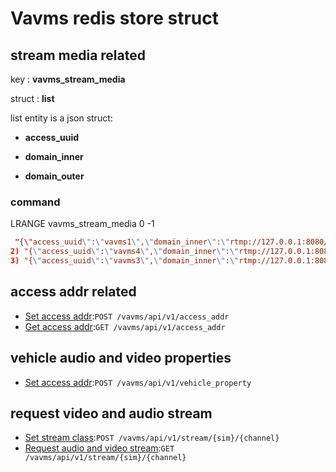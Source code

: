 # Vavms redis store struct

## stream media related 

key : **vavms_stream_media** 

struct : **list** 

list entity is a json struct:

* **access_uuid**

* **domain_inner**

* **domain_outer**

### command 

LRANGE vavms_stream_media 0 -1

```json
 "{\"access_uuid\":\"vavms1\",\"domain_inner\":\"rtmp://127.0.0.1:8080/myapp\",\"domain_outer\":\"rtmp://192.168.2.122:8080/myapp\"}"
2) "{\"access_uuid\":\"vavms4\",\"domain_inner\":\"rtmp://127.0.0.1:8080/myapp\",\"domain_outer\":\"rtmp://192.168.2.124:8080/myapp\"}"
3) "{\"access_uuid\":\"vavms3\",\"domain_inner\":\"rtmp://127.0.0.1:8080/myapp\",\"domain_outer\":\"rtmp://192.168.2.123:8080/myapp\"}"

```


## access addr related

* [Set access addr](access_addr/post.md):`POST /vavms/api/v1/access_addr`
* [Get access addr](access_addr/get.md):`GET /vavms/api/v1/access_addr`

## vehicle audio and video properties

* [Set access addr](vehicle_property/post.md):`POST /vavms/api/v1/vehicle_property`

## request video and audio stream

* [Set stream class](stream/post.md):`POST /vavms/api/v1/stream/{sim}/{channel}`
* [Request audio and video stream](stream/get.md):`GET /vavms/api/v1/stream/{sim}/{channel}`

